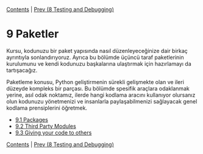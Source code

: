 [Contents](../Contents.md) \| [Prev (8 Testing and Debugging)](../08_Testing_debugging/00_Overview.md)

# 9 Paketler

Kursu, kodunuzu bir paket yapısında nasıl düzenleyeceğinize dair birkaç ayrıntıyla sonlandırıyoruz. Ayrıca bu bölümde üçüncü taraf paketlerinin kurulumunu ve kendi kodunuzu başkalarına ulaştırmak için hazırlamayı da tartışacağız.

Paketleme konusu, Python geliştirmenin sürekli gelişmekte olan ve ileri düzeyde kompleks bir parçası. Bu bölümde spesifik araçlara odaklanmak yerine, asıl odak noktamız, ilerde hangi kodlama aracını kullanıyor olursanız olun kodunuzu yönetmenizi ve insanlarla paylaşabilmenizi sağlayacak genel kodlama prensiplerini öğretmek. 


* [9.1 Packages](01_Packages.md)
* [9.2 Third Party Modules](02_Third_party.md)
* [9.3 Giving your code to others](03_Distribution.md)

[Contents](../Contents.md) \| [Prev (8 Testing and Debugging)](../08_Testing_debugging/00_Overview.md)
